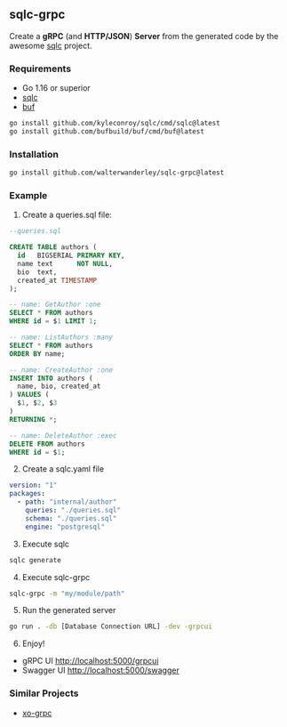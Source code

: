 ## sqlc-grpc

Create a **gRPC** (and **HTTP/JSON**) **Server** from the generated code by the awesome [sqlc](https://sqlc.dev/) project.

### Requirements

- Go 1.16 or superior
- [sqlc](https://sqlc.dev/)
- [buf](https://buf.build/)

```sh
go install github.com/kyleconroy/sqlc/cmd/sqlc@latest
go install github.com/bufbuild/buf/cmd/buf@latest
```

### Installation

```sh
go install github.com/walterwanderley/sqlc-grpc@latest
```

### Example

1. Create a queries.sql file:

```sql
--queries.sql

CREATE TABLE authors (
  id   BIGSERIAL PRIMARY KEY,
  name text      NOT NULL,
  bio  text,
  created_at TIMESTAMP
);

-- name: GetAuthor :one
SELECT * FROM authors
WHERE id = $1 LIMIT 1;

-- name: ListAuthors :many
SELECT * FROM authors
ORDER BY name;

-- name: CreateAuthor :one
INSERT INTO authors (
  name, bio, created_at
) VALUES (
  $1, $2, $3
)
RETURNING *;

-- name: DeleteAuthor :exec
DELETE FROM authors
WHERE id = $1;

```

2. Create a sqlc.yaml file

```yaml
version: "1"
packages:
  - path: "internal/author"
    queries: "./queries.sql"
    schema: "./queries.sql"
    engine: "postgresql"

```

3. Execute sqlc

```sh
sqlc generate
```

4. Execute sqlc-grpc

```sh
sqlc-grpc -m "my/module/path"
```

5. Run the generated server

```sh
go run . -db [Database Connection URL] -dev -grpcui
```

6. Enjoy!

- gRPC UI [http://localhost:5000/grpcui](http://localhost:5000/grpcui)
- Swagger UI [http://localhost:5000/swagger](http://localhost:5000/swagger)

### Similar Projects

- [xo-grpc](https://github.com/walterwanderley/xo-grpc)
